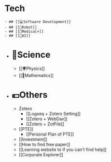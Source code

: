 # Tech
	- ## [[💻️Software Development]]
	- ## [[🤖Robot]]
	- ## [[🏥Medical+]]
	- ## [[🧠AI]]
- # 🥼Science
	- [[🌍️Physics]]
	- [[🔢Mathematics]]
- # 💶Others
	- Zotero
		- [[Logseq + Zotero Setting]]
		- [[Zotero + WebDav]]
		- [[Zotero + ZotFile]]
	- [[PTE]]
		- [[Personal Plan of PTE]]
	- [[Investment]]
	- [[How to find free paper]]
	- [[Learning website to if you can't find help]]
	- [[Corporate Explorer]]